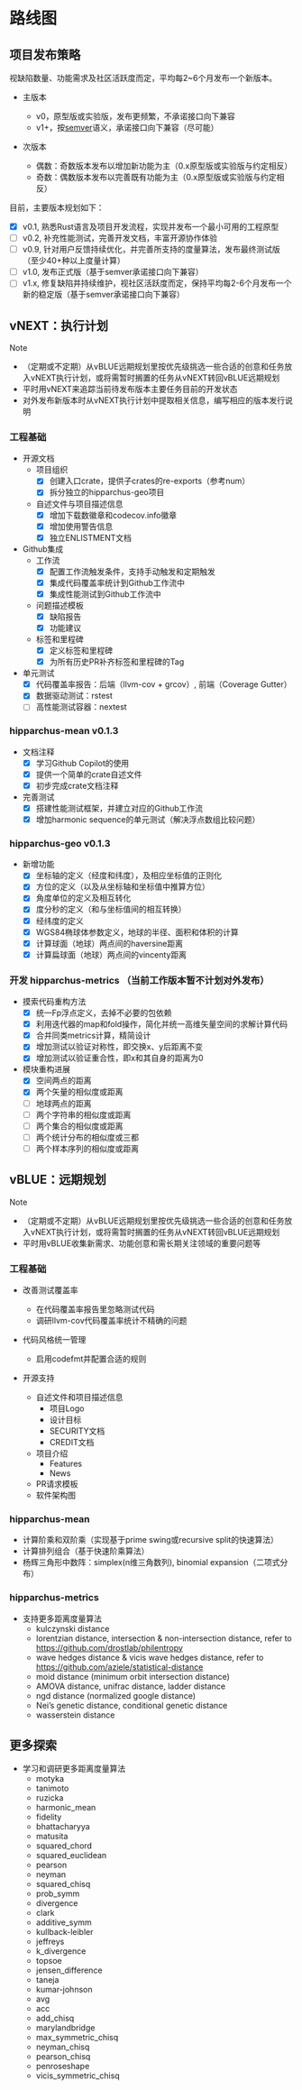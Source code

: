 # 路线图

## 项目发布策略

视缺陷数量、功能需求及社区活跃度而定，平均每2~6个月发布一个新版本。

- 主版本
  - v0，原型版或实验版，发布更频繁，不承诺接口向下兼容
  - v1+，按[semver](https://semver.org/)语义，承诺接口向下兼容（尽可能）

- 次版本
  - 偶数：奇数版本发布以增加新功能为主（0.x原型版或实验版与约定相反）
  - 奇数：偶数版本发布以完善既有功能为主（0.x原型版或实验版与约定相反）

目前，主要版本规划如下：
  - [x] v0.1, 熟悉Rust语言及项目开发流程，实现并发布一个最小可用的工程原型
  - [ ] v0.2, 补充性能测试，完善开发文档，丰富开源协作体验
  - [ ] v0.9, 针对用户反馈持续优化，并完善所支持的度量算法，发布最终测试版（至少40+种以上度量计算）
  - [ ] v1.0, 发布正式版（基于semver承诺接口向下兼容）
  - [ ] v1.x, 修复缺陷并持续维护，视社区活跃度而定，保持平均每2-6个月发布一个新的稳定版（基于semver承诺接口向下兼容）

## vNEXT：执行计划

> [!NOTE]
> - （定期或不定期）从vBLUE远期规划里按优先级挑选一些合适的创意和任务放入vNEXT执行计划，或将需暂时搁置的任务从vNEXT转回vBLUE远期规划
> - 平时用vNEXT来追踪当前待发布版本主要任务目前的开发状态
> - 对外发布新版本时从vNEXT执行计划中提取相关信息，编写相应的版本发行说明

### 工程基础

- 开源文档
  - 项目组织
    - [x] 创建入口crate，提供子crates的re-exports（参考num）
    - [x] 拆分独立的hipparchus-geo项目
  - 自述文件与项目描述信息
    - [x] 增加下载数徽章和codecov.info徽章
    - [x] 增加使用警告信息
    - [x] 独立ENLISTMENT文档

- Github集成
  - 工作流
    - [x] 配置工作流触发条件，支持手动触发和定期触发
    - [x] 集成代码覆盖率统计到Github工作流中
    - [x] 集成性能测试到Github工作流中
  - 问题描述模板
    - [x] 缺陷报告
    - [x] 功能建议
  - 标签和里程碑
    - [x] 定义标签和里程碑
    - [x] 为所有历史PR补齐标签和里程碑的Tag

- 单元测试
  - [x] 代码覆盖率报告：后端（llvm-cov + grcov）, 前端（Coverage Gutter）
  - [x] 数据驱动测试：rstest
  - [ ] 高性能测试容器：nextest

### hipparchus-mean v0.1.3

  - 文档注释
    - [x] 学习Github Copilot的使用
    - [x] 提供一个简单的crate自述文件
    - [x] 初步完成crate文档注释

  - 完善测试
    - [x] 搭建性能测试框架，并建立对应的Github工作流
    - [x] 增加harmonic sequence的单元测试（解决浮点数组比较问题）

### hipparchus-geo v0.1.3

  - 新增功能
    - [x] 坐标轴的定义（经度和纬度），及相应坐标值的正则化
    - [x] 方位的定义（以及从坐标轴和坐标值中推算方位）
    - [x] 角度单位的定义及相互转化
    - [x] 度分秒的定义（和与坐标值间的相互转换）
    - [x] 经纬度的定义
    - [x] WGS84椭球体参数定义，地球的半径、面积和体积的计算
    - [x] 计算球面（地球）两点间的haversine距离
    - [x] 计算扁球面（地球）两点间的vincenty距离

### 开发 hipparchus-metrics （当前工作版本暂不计划对外发布）

  - 摸索代码重构方法
    - [x] 统一Fp浮点定义，去掉不必要的包依赖
    - [x] 利用迭代器的map和fold操作，简化并统一高维矢量空间的求解计算代码
    - [x] 合并同类metrics计算，精简设计
    - [x] 增加测试以验证对称性，即交换x、y后距离不变
    - [x] 增加测试以验证重合性，即x和其自身的距离为0

  - 模块重构进展
    - [x] 空间两点的距离
    - [x] 两个矢量的相似度或距离
    - [ ] 地球两点的距离
    - [ ] 两个字符串的相似度或距离
    - [ ] 两个集合的相似度或距离
    - [ ] 两个统计分布的相似度或三都
    - [ ] 两个样本序列的相似度或距离

## vBLUE：远期规划

> [!NOTE]
> - （定期或不定期）从vBLUE远期规划里按优先级挑选一些合适的创意和任务放入vNEXT执行计划，或将需暂时搁置的任务从vNEXT转回vBLUE远期规划
> -  平时用vBLUE收集新需求、功能创意和需长期关注领域的重要问题等

### 工程基础

- 改善测试覆盖率
  - 在代码覆盖率报告里忽略测试代码
  - 调研llvm-cov代码覆盖率统计不精确的问题

- 代码风格统一管理
  - 启用codefmt并配置合适的规则

- 开源支持
  - 自述文件和项目描述信息
    - 项目Logo
    - 设计目标
    - SECURITY文档
    - CREDIT文档
  - 项目介绍
    - Features
    - News
  - PR请求模板
  - 软件架构图

### hipparchus-mean

  - 计算阶乘和双阶乘（实现基于prime swing或recursive split的快速算法）
  - 计算排列组合（基于快速阶乘算法）
  - 杨辉三角形中数阵：simplex(n维三角数列), binomial expansion（二项式分布）

### hipparchus-metrics

- 支持更多距离度量算法
  - kulczynski distance
  - lorentzian distance, intersection & non-intersection distance, refer to https://github.com/drostlab/philentropy
  - wave hedges distance & vicis wave hedges distance, refer to https://github.com/aziele/statistical-distance 
  - moid distance (minimum orbit intersection distance)
  - AMOVA distance, unifrac distance, ladder distance
  - ngd distance (normalized google distance)
  - Nei’s genetic distance, conditional genetic distance
  - wasserstein distance

## 更多探索

- 学习和调研更多距离度量算法
  - motyka
  - tanimoto
  - ruzicka
  - harmonic_mean
  - fidelity
  - bhattacharyya
  - matusita
  - squared_chord
  - squared_euclidean
  - pearson
  - neyman
  - squared_chisq
  - prob_symm
  - divergence
  - clark
  - additive_symm
  - kullback-leibler
  - jeffreys
  - k_divergence
  - topsoe
  - jensen_difference
  - taneja
  - kumar-johnson
  - avg
  - acc
  - add_chisq
  - marylandbridge
  - max_symmetric_chisq
  - neyman_chisq
  - pearson_chisq
  - penroseshape
  - vicis_symmetric_chisq
